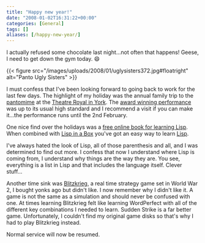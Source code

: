 ```yaml
---
title: "Happy new year!"
date: "2008-01-02T16:31:22+00:00"
categories: [General]
tags: []
aliases: [/happy-new-year/]
---
```


I actually refused some chocolate last night...not often that happens! Geese, I need to get down the gym today. :smile:

{{< figure src="/images/uploads/2008/01/uglysisters372.jpg#floatright" alt="Panto Ugly Sisters" >}}

I must confess that I've been looking forward to going back to work for the last few days. The highlight of my holiday was the annual family trip to the [pantomime](http://yorktheatreroyal.wordpress.com/2007/12/19/review-sinbad-the-sailor-8/) at the [Theatre Royal in York](http://www.yorktheatreroyal.co.uk/). The [award winning performance](http://arts.guardian.co.uk/theatre/drama/reviews/story/0,,2229144,00.html) was up to its usual high standard and I recommend a visit if you can make it...the performance runs until the 2nd February.

One nice find over the holidays was a [free online book for learning Lisp](http://www.gigamonkeys.com/book/). When combined with [Lisp in a Box](http://common-lisp.net/project/lispbox/) you've got an easy way to learn [Lisp](https://en.wikipedia.org/wiki/Lisp_programming_language).

I've always hated the look of Lisp, all of those parenthesis and all, and I was determined to find out more. I confess that now I understand where Lisp is coming from, I understand why things are the way they are. You see, everything is a list in Lisp and that includes the language itself. Clever stuff...

Another time sink was [Blitzkrieg](http://www.blitzkrieg.de/), a real time strategy game set in World War 2, I bought yonks ago but didn't like. I now remember why I didn't like it. A game is not the same as a simulation and should never be confused with one. At times learning Blitzkrieg felt like learning WordPerfect with all of the different key combinations I needed to learn. Sudden Strike is a far better game. Unfortunately, I couldn't find my original game disks so that's why I had to play Blitzkrieg instead.

Normal service will now be resumed.

